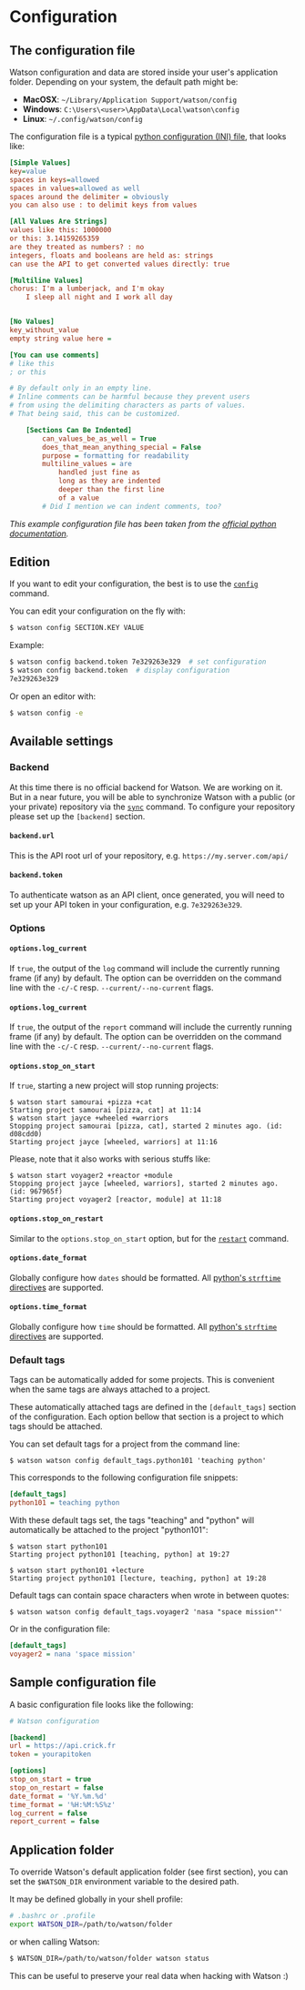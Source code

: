 # Configuration

## The configuration file

Watson configuration and data are stored inside your user's application folder. Depending on your system, the default path might be:

* **MacOSX**: `~/Library/Application Support/watson/config`
* **Windows**: `C:\Users\<user>\AppData\Local\watson\config`
* **Linux**: `~/.config/watson/config`

The configuration file is a typical [python configuration (INI) file](https://docs.python.org/3.4/library/configparser.html#supported-ini-file-structure), that looks like:

```ini
[Simple Values]
key=value
spaces in keys=allowed
spaces in values=allowed as well
spaces around the delimiter = obviously
you can also use : to delimit keys from values

[All Values Are Strings]
values like this: 1000000
or this: 3.14159265359
are they treated as numbers? : no
integers, floats and booleans are held as: strings
can use the API to get converted values directly: true

[Multiline Values]
chorus: I'm a lumberjack, and I'm okay
    I sleep all night and I work all day


[No Values]
key_without_value
empty string value here =

[You can use comments]
# like this
; or this

# By default only in an empty line.
# Inline comments can be harmful because they prevent users
# from using the delimiting characters as parts of values.
# That being said, this can be customized.

    [Sections Can Be Indented]
        can_values_be_as_well = True
        does_that_mean_anything_special = False
        purpose = formatting for readability
        multiline_values = are
            handled just fine as
            long as they are indented
            deeper than the first line
            of a value
        # Did I mention we can indent comments, too?
```

_This example configuration file has been taken from the [official python documentation](https://docs.python.org/3.4/library/configparser.html#supported-ini-file-structure)._


## Edition

If you want to edit your configuration, the best is to use the [`config`](./commands/#config) command.

You can edit your configuration on the fly with:

```bash
$ watson config SECTION.KEY VALUE
```

Example:

```bash
$ watson config backend.token 7e329263e329  # set configuration
$ watson config backend.token  # display configuration
7e329263e329
```

Or open an editor with:

```bash
$ watson config -e
```

## Available settings

### Backend

At this time there is no official backend for Watson. We are working on it. But in a near future, you will be able to synchronize Watson with a public (or your private) repository via the [`sync`](./commands.md#sync) command. To configure your repository please set up the `[backend]` section.

#### `backend.url`

This is the API root url of your repository, e.g. `https://my.server.com/api/`

#### `backend.token`

To authenticate watson as an API client, once generated, you will need to set up your API token in your configuration, e.g. `7e329263e329`.

### Options

#### `options.log_current`

If `true`, the output of the `log` command will include the currently running
frame (if any) by default. The option can be overridden on the command line
with the `-c/-C` resp. `--current/--no-current` flags.

#### `options.log_current`

If `true`, the output of the `report` command will include the currently
running frame (if any) by default. The option can be overridden on the
command line with the `-c/-C` resp. `--current/--no-current` flags.

#### `options.stop_on_start`

If `true`, starting a new project will stop running projects:

```
$ watson start samourai +pizza +cat
Starting project samourai [pizza, cat] at 11:14
$ watson start jayce +wheeled +warriors
Stopping project samourai [pizza, cat], started 2 minutes ago. (id: d08cdd0)
Starting project jayce [wheeled, warriors] at 11:16
```

Please, note that it also works with serious stuffs like:

```
$ watson start voyager2 +reactor +module
Stopping project jayce [wheeled, warriors], started 2 minutes ago. (id: 967965f)
Starting project voyager2 [reactor, module] at 11:18
```

#### `options.stop_on_restart`

Similar to the `options.stop_on_start` option, but for the [`restart`](./commands.md#restart) command.

#### `options.date_format`

Globally configure how `dates` should be formatted. All [python's `strftime` directives](http://strftime.org) are supported.

#### `options.time_format`

Globally configure how `time` should be formatted. All [python's `strftime` directives](http://strftime.org) are supported.

### Default tags

Tags can be automatically added for some projects. This is convenient when the
same tags are always attached to a project.

These automatically attached tags are defined in the `[default_tags]` section
of the configuration. Each option bellow that section is a project to which
tags should be attached.

You can set default tags for a project from the command line:

```
$ watson watson config default_tags.python101 'teaching python'
```

This corresponds to the following configuration file snippets:

```ini
[default_tags]
python101 = teaching python
```

With these default tags set, the tags "teaching" and "python" will
automatically be attached to the project "python101":

```
$ watson start python101
Starting project python101 [teaching, python] at 19:27

$ watson start python101 +lecture
Starting project python101 [lecture, teaching, python] at 19:28
```

Default tags can contain space characters when wrote in between quotes:

```
$ watson watson config default_tags.voyager2 'nasa "space mission"'
```

Or in the configuration file:

```ini
[default_tags]
voyager2 = nana 'space mission'
```

## Sample configuration file

A basic configuration file looks like the following:

```ini
# Watson configuration

[backend]
url = https://api.crick.fr
token = yourapitoken

[options]
stop_on_start = true
stop_on_restart = false
date_format = '%Y.%m.%d'
time_format = '%H:%M:%S%z'
log_current = false
report_current = false
```

## Application folder

To override Watson's default application folder (see first section), you can set the `$WATSON_DIR` environment variable to the desired path.

It may be defined globally in your shell profile:

```bash
# .bashrc or .profile
export WATSON_DIR=/path/to/watson/folder
```

or when calling Watson:

```bash
$ WATSON_DIR=/path/to/watson/folder watson status
```

This can be useful to preserve your real data when hacking with Watson :)
